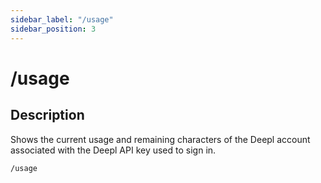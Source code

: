 ```yaml
---
sidebar_label: "/usage"
sidebar_position: 3
---
```


# /usage

## Description

Shows the current usage and remaining characters of the Deepl account associated with the Deepl API key used to sign in.

```command
/usage
```

